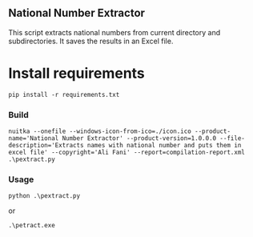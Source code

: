 ## National Number Extractor
This script extracts national numbers from current directory and subdirectories.
It saves the results in an Excel file.

# Install requirements
```pip install -r requirements.txt```
### Build
```
nuitka --onefile --windows-icon-from-ico=./icon.ico --product-name='National Number Extractor' --product-version=1.0.0.0 --file-description='Extracts names with national number and puts them in excel file' --copyright='Ali Fani' --report=compilation-report.xml .\pextract.py
```

### Usage
```
python .\pextract.py
```
or
```
.\petract.exe
```
